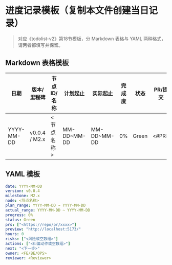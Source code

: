# 进度记录模板（复制本文件创建当日记录）

> 对应《todolist-v2》第18节模板，分 Markdown 表格与 YAML 两种格式，请两者都填写并保留。

## Markdown 表格模板

| 日期 | 版本/里程碑 | 节点 ID/名称 | 计划起止 | 实际起止 | 完成度 | 状态 | PR/提交 | 预览链接 | 用时(h) | 风险/阻塞 | 调整动作 | 下个计划 | 责任人 | 审核人 |
|---|---|---|---|---|---|---|---|---|---|---|---|---|---|---|
| YYYY-MM-DD | v0.0.4 / M2.x | <节点名称> | MM-DD~MM-DD | MM-DD~MM-DD | 0% | Green | <#PR> | http://localhost:5173/ | 0 | <风险> | <动作> | <下一步> | <FE/BE/OPS> | <Reviewer> |

## YAML 模板

```yaml
date: YYYY-MM-DD
version: v0.0.4
milestone: M2.x
node: <节点名称>
plan_range: YYYY-MM-DD ~ YYYY-MM-DD
actual_range: YYYY-MM-DD ~ YYYY-MM-DD
progress: 0%
status: Green
prs: ["<https://repo/pr/xxxx>"]
preview: "http://localhost:5173/"
hours: 0
risks: ["<风险或空数组>"]
actions: ["<纠偏动作或空数组>"]
next: "<下一步>"
owner: <FE/BE/OPS>
reviewer: <Reviewer>
```